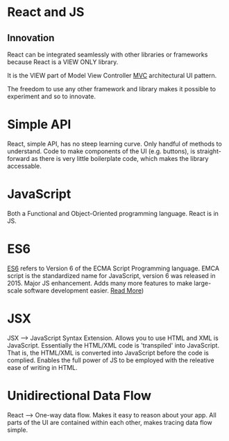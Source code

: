 # React and JS

## Innovation

React can be integrated seamlessly with other libraries or frameworks because React is a VIEW ONLY library.

It is the VIEW part of Model View Controller [MVC](https://en.wikipedia.org/wiki/Model%E2%80%93view%E2%80%93controller) architectural UI pattern.

The freedom to use any other framework and library makes it possible to experiment and so to innovate.

# Simple API

React, simple API, has no steep learning curve. Only handful of methods to understand. Code to make components of the UI (e.g. buttons), is straight-forward as there is very little boilerplate code, which makes the library accessable.

# JavaScript

Both a Functional and Object-Oriented programming language. React is in JS.

# ES6

[ES6](https://www.makeuseof.com/tag/es6-javascript-programmers-need-know/) refers to Version 6 of the ECMA Script Programming language. 
EMCA script is the standardized name for JavaScript, version 6 was released in 2015. Major JS enhancement. Adds many more features to make large-scale software development easier.
[Read More](https://www.makeuseof.com/tag/es6-javascript-programmers-need-know/))

# JSX

JSX --> JavaScript Syntax Extension. Allows you to use HTML and XML is JavaScript. Essentially the HTML/XML code is 'transpiled' into JavaScript. That is, the HTML/XML is converted into JavaScript before the code is complied. 
Enables the full power of JS to be employed with the releative ease of writing in HTML.

# Unidirectional Data Flow

React --> One-way data flow. Makes it easy to reason about your app.
All parts of the UI are contained within each other, makes tracing data flow simple.

